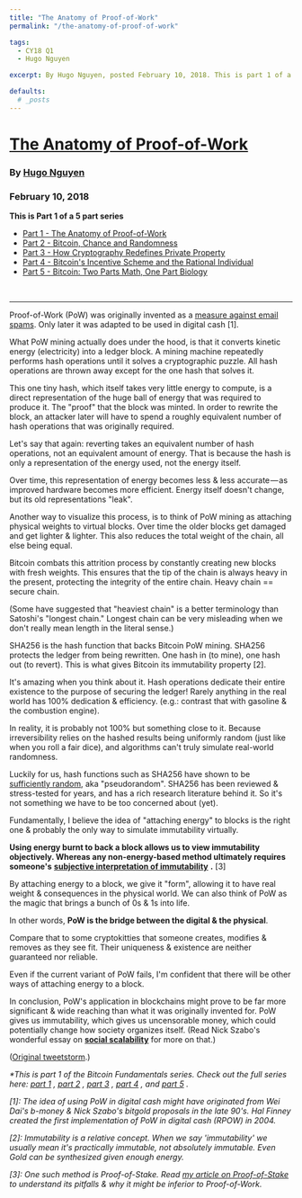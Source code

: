 ```yaml
---
title: "The Anatomy of Proof-of-Work"
permalink: "/the-anatomy-of-proof-of-work" 

tags:
  - CY18 Q1
  - Hugo Nguyen

excerpt: By Hugo Nguyen, posted February 10, 2018. This is part 1 of a 5 part series.

defaults:
  # _posts
---
```


# [The Anatomy of Proof-of-Work](https://bitcointechtalk.com/the-anatomy-of-proof-of-work-98c85b6f6667)
### By [Hugo Nguyen](https://medium.com/@hugonguyen)
### February 10, 2018

**This is Part 1 of a 5 part series**
* [Part 1 - The Anatomy of Proof-of-Work](https://cryptowords.github.io/the-anatomy-of-proof-of-work)
* [Part 2 - Bitcoin, Chance and Randomness](https://cryptowords.github.io/bitcoin-chance-and-randomness)
* [Part 3 - How Cryptography Redefines Private Property](https://cryptowords.github.io/how-cryptography-redefines-private-property)
* [Part 4 - Bitcoin's Incentive Scheme and the Rational Individual](https://cryptowords.github.io/bitcoins-incentive-scheme-and-the-rational-individual)
* [Part 5 - Bitcoin: Two Parts Math, One Part Biology](https://cryptowords.github.io/bitcoin-two-parts-math-one-part-biology)

<br>

***

Proof-of-Work (PoW) was originally invented as a [measure against email spams](https://en.m.wikipedia.org/wiki/Proof-of-work_system). Only later it was adapted to be used in digital cash [1].

What PoW mining actually does under the hood, is that it converts kinetic energy (electricity) into a ledger block. A mining machine repeatedly performs hash operations until it solves a cryptographic puzzle. All hash operations are thrown away except for the one hash that solves it.

This one tiny hash, which itself takes very little energy to compute, is a direct representation of the huge ball of energy that was required to produce it. The "proof" that the block was minted. In order to rewrite the block, an attacker later will have to spend a roughly equivalent number of hash operations that was originally required.

Let's say that again: reverting takes an equivalent number of hash operations, not an equivalent amount of energy. That is because the hash is only a representation of the energy used, not the energy itself.

Over time, this representation of energy becomes less & less accurate — as improved hardware becomes more efficient. Energy itself doesn't change, but its old representations "leak".

Another way to visualize this process, is to think of PoW mining as attaching physical weights to virtual blocks. Over time the older blocks get damaged and get lighter & lighter. This also reduces the total weight of the chain, all else being equal.

Bitcoin combats this attrition process by constantly creating new blocks with fresh weights. This ensures that the tip of the chain is always heavy in the present, protecting the integrity of the entire chain. Heavy chain == secure chain.

(Some have suggested that "heaviest chain" is a better terminology than Satoshi's "longest chain." Longest chain can be very misleading when we don't really mean length in the literal sense.)

SHA256 is the hash function that backs Bitcoin PoW mining. SHA256 protects the ledger from being rewritten. One hash in (to mine), one hash out (to revert). This is what gives Bitcoin its immutability property [2].

It's amazing when you think about it. Hash operations dedicate their entire existence to the purpose of securing the ledger! Rarely anything in the real world has 100% dedication & efficiency. (e.g.: contrast that with gasoline & the combustion engine).

In reality, it is probably not 100% but something close to it. Because irreversibility relies on the hashed results being uniformly random (just like when you roll a fair dice), and algorithms can't truly simulate real-world randomness.

Luckily for us, hash functions such as SHA256 have shown to be [sufficiently random](https://www.eecs.harvard.edu/~michaelm/postscripts/soda2008b.pdf), aka "pseudorandom". SHA256 has been reviewed & stress-tested for years, and has a rich research literature behind it. So it's not something we have to be too concerned about (yet).

Fundamentally, I believe the idea of "attaching energy" to blocks is the right one & probably the only way to simulate immutability virtually.

**Using energy burnt to back a block allows us to view immutability objectively. Whereas any non-energy-based method ultimately requires someone's** [**subjective interpretation of immutability**](https://twitter.com/hugohanoi/status/953346280134029312) **.** [3]

By attaching energy to a block, we give it "form", allowing it to have real weight & consequences in the physical world. We can also think of PoW as the magic that brings a bunch of 0s & 1s into life.

In other words, **PoW is the bridge between the digital & the physical**.

Compare that to some cryptokitties that someone creates, modifies & removes as they see fit. Their uniqueness & existence are neither guaranteed nor reliable.

Even if the current variant of PoW fails, I'm confident that there will be other ways of attaching energy to a block.

In conclusion, PoW's application in blockchains might prove to be far more significant & wide reaching than what it was originally invented for. PoW gives us immutability, which gives us uncensorable money, which could potentially change how society organizes itself. (Read Nick Szabo's wonderful essay on [**social scalability**](https://unenumerated.blogspot.com/2017/02/money-blockchains-and-social-scalability.html) for more on that.)

([Original tweetstorm](https://twitter.com/hugohanoi/status/957091071745433601).)

_*This is part 1 of the Bitcoin Fundamentals series. Check out the full series here:_ [_part 1_](https://bitcointechtalk.com/the-anatomy-of-proof-of-work-98c85b6f6667) _,_ [_part 2_](https://medium.com/@hugonguyen/bitcoin-chance-and-randomness-ba49a6edf933) _,_ [_part 3_](https://medium.com/@hugonguyen/how-cryptography-redefines-private-property-34cd93d86036) _,_ [_part 4_](https://medium.com/@hugonguyen/bitcoins-incentive-scheme-and-the-rational-individual-dc20effa4715) _, and_ [_part 5_](https://medium.com/@hugonguyen/bitcoin-two-parts-math-one-part-biology-b45ef48a0422) _._

_[1]: The idea of using PoW in digital cash might have originated from Wei Dai's b-money & Nick Szabo's bitgold proposals in the late 90's. Hal Finney created the first implementation of PoW in digital cash (RPOW) in 2004._

_[2]: Immutability is a relative concept. When we say 'immutability' we usually mean it's practically immutable, not absolutely immutable. Even Gold can be synthesized given enough energy._

_[3]: One such method is Proof-of-Stake. Read_ [_my article on Proof-of-Stake_](https://medium.com/@hugonguyen/proof-of-stake-the-wrong-engineering-mindset-15e641ab65a2) _to understand its pitfalls & why it might be inferior to Proof-of-Work._
